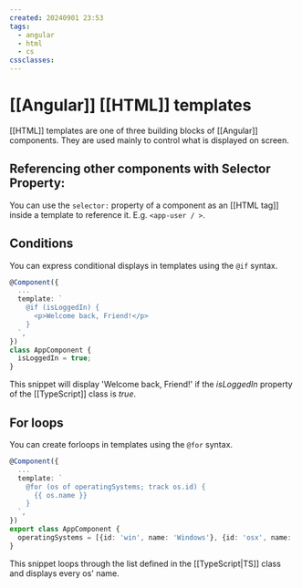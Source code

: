 ```yaml
---
created: 20240901 23:53
tags:
  - angular
  - html
  - cs
cssclasses:
---
```


# [[Angular]] [[HTML]] templates
[[HTML]] templates are one of three building blocks of [[Angular]] components. They are used mainly to control what is displayed on screen.
## Referencing other components with Selector Property:
You can use the `selector:` property of a component as an [[HTML tag]] inside a template to reference it. E.g. `<app-user / >`.

## Conditions
You can express conditional displays in templates using the `@if` syntax.

```ts
@Component({
  ...
  template: `
    @if (isLoggedIn) {
      <p>Welcome back, Friend!</p>
    }
  `,
})
class AppComponent {
  isLoggedIn = true;
}
```

This snippet will display 'Welcome back, Friend!' if the *isLoggedIn* property of the [[TypeScript]] class is *true*.

## For loops
You can create forloops in templates using the `@for` syntax.
```ts
@Component({
  ...
  template: `
    @for (os of operatingSystems; track os.id) {
      {{ os.name }}
    }
  `,
})
export class AppComponent {
  operatingSystems = [{id: 'win', name: 'Windows'}, {id: 'osx', name: 'MacOS'}, {id: 'linux', name: 'Linux'}];
}
```

This snippet loops through the list defined in the [[TypeScript|TS]] class and displays every os' name.


